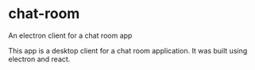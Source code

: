 # chat-room
An electron client for a chat room app

This app is a desktop client for a chat room application. It was built using electron and react.
